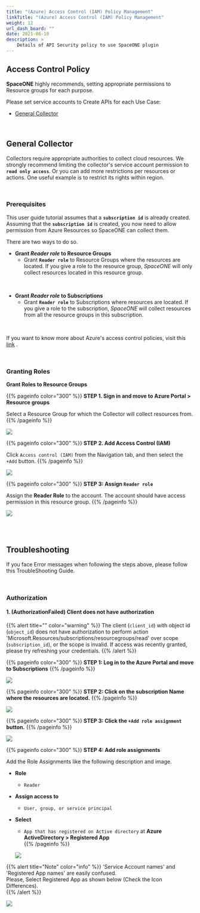 ```yaml
---
title: "(Azure) Access Control (IAM) Policy Management"
linkTitle: "(Azure) Access Control (IAM) Policy Management"
weight: 12
url_dash_board: "" 
date: 2021-06-10
description: >
    Details of API Security policy to use SpaceONE plugin
---
```


## Access Control Policy

**SpaceONE** highly recommends, setting appropriate permissions to Resource groups for each purpose. 

Please set service accounts to Create APIs for each Use Case:

* [General Collector](#general-collector)

<br/>



## General Collector 

Collectors require appropriate authorities to collect cloud resources. We strongly recommend limiting the collector's service account permission to **`read only access`**. Or you can add more restrictions per resources or actions. One useful example is to restrict its rights within region.

<br/>



### Prerequisites

This user guide tutorial assumes that a **`subscription id`** is already created. Assuming that the **`subscription id`** is created, you now need to allow permission from Azure Resources so SpaceONE can collect them.

There are two ways to do so.

* **Grant _Reader role_ to Resource Groups**
  * Grant **`Reader role`** to Resource Groups where the resources are located. If you give a role to the resource group, _SpaceONE_ will only collect resources located in this resource group.

<br/>

* **Grant _Reader role_ to Subscriptions**
  * Grant **`Reader role`** to Subscriptions where resources are located. If you give a role to the subscription, _SpaceONE_ will collect resources from all the resource groups in this subscription.

<br/>

If you want to know more about Azure's access control policies, visit this [link](https://docs.microsoft.com/en-us/azure/role-based-access-control/role-assignments-portal) .

<br/>



### Granting Roles

**Grant Roles to Resource Groups**

{{% pageinfo color="300" %}}
**STEP 1. Sign in and move to Azure Portal > Resource groups** 

Select a Resource Group for which the Collector will collect resources from.
{{% /pageinfo %}}

![](/docs/guides/user_guide/service_account/service_account_img/azure/image(104).png)

{{% pageinfo color="300" %}}
**STEP 2. Add Access Control (IAM)**

Click `Access control (IAM)` from the Navigation tab, and then select the `+Add` button.
{{% /pageinfo %}}

![](/docs/guides/user_guide/service_account/service_account_img/azure/image(102).png)


{{% pageinfo color="300" %}}
**STEP 3: Assign `Reader role`**

Assign the **Reader Role** to the account. The account should have access permission in this resource group.
{{% /pageinfo %}}

![](/docs/guides/user_guide/service_account/service_account_img/azure/image(103).png)

<br/>
<br/>


## Troubleshooting

If you face Error messages when following the steps above, please follow this TroubleShooting Guide.

<br/>

### Authorization
#### **1.** \(AuthorizationFailed\) Client does not have authorization 

{{% alert title="" color="warning" %}}
The client \(`client_id`\) with object id \(`object_id`\) does not have authorization to perform action 'Microsoft.Resources/subscriptions/resourcegroups/read' over scope \(`subscription_id`\), or the scope is invalid. If access was recently granted, please try refreshing your credentials.
{{% /alert %}}

{{% pageinfo color="300" %}}
**STEP 1: Log in to the Azure Portal and move to Subscriptions** 
{{% /pageinfo %}}

![](/docs/guides/user_guide/service_account/service_account_img/azure/screen-shot-2021-04-15-at-18.55.14.png)

{{% pageinfo color="300" %}}
**STEP 2: Click on the subscription Name where the resources are located.**
{{% /pageinfo %}}

![](/docs/guides/user_guide/service_account/service_account_img/azure/image(114).png)

{{% pageinfo color="300" %}}
**STEP 3: Click the `+Add role assignment` button.**
{{% /pageinfo %}}

![](/docs/guides/user_guide/service_account/service_account_img/azure/image-2-.png)

{{% pageinfo color="300" %}}
**STEP 4: Add role assignments**

Add the Role Assignments like the following description and image.

* **Role**
  * `Reader`
* **Assign access to**
  * `User, group, or service principal`
* **Select**
  * `App that has registered on Active directory` at **Azure ActiveDirectory > Registered App**  
{{% /pageinfo %}}
  
  ![](/docs/guides/user_guide/service_account/service_account_img/azure/image-azure-subscription.png)

{{% alert title="Note" color="info" %}}
  'Service Account names' and 'Registered App names' are easily confused.   
  Please, Select Registered App as shown below \(Check the Icon Differences\).  
{{% /alert %}}

![](/docs/guides/user_guide/service_account/service_account_img/azure/screen-shot-2021-04-16-at-12.38.16.png)

